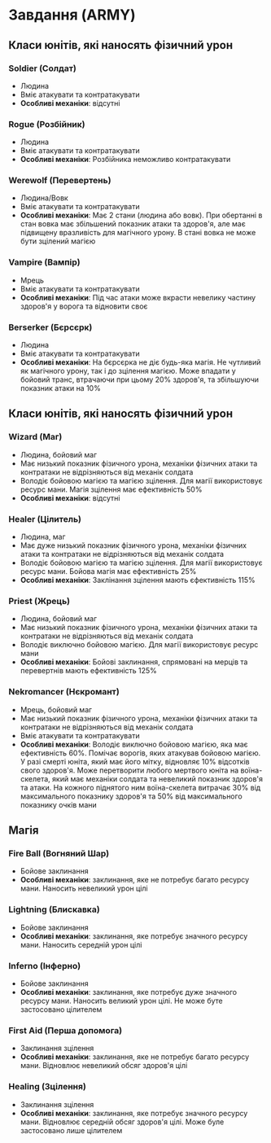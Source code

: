 # Завдання (ARMY)

## Класи юнітів, які наносять фізичний урон

### Soldier (Солдат)

- Людина
- Вміє атакувати та контратакувати
- **Особливі механіки**: відсутні

### Rogue (Розбійник)

- Людина
- Вміє атакувати та контратакувати
- **Особливі механіки**: Розбійника неможливо контратакувати

### Werewolf (Перевертень)

- Людина/Вовк
- Вміє атакувати та контратакувати
- **Особливі механіки**: Має 2 стани (людина або вовк).
При обертанні в стан вовка має збільшений показник атаки та здоров'я, але має підвищену вразливість для магічного урону.
В стані вовка не може бути зцілений магією

### Vampire (Вампір)

- Мрець
- Вміє атакувати та контратакувати
- **Особливі механіки**: Під час атаки може вкрасти невелику частину здоров'я у ворога та відновити своє

### Berserker (Бєрсєрк)

- Людина
- Вміє атакувати та контратакувати
- **Особливі механіки**: На бєрсєрка не діє будь-яка магія. Не чутливий як магічного урону, так і до зцілення магією.
Може впадати у бойовий транс, втрачаючи при цьому 20% здоров'я, та збільшуючи показник атаки на 10%

## Класи юнітів, які наносять фізичний урон

### Wizard (Маг)

- Людина, бойовий маг
- Має низький показник фізичного урона, механіки фізичних атаки та контратаки не відрізняються від механік солдата
- Володіє бойовою магією та магією зцілення. Для магії використовує ресурс мани. Магія зцілення має ефективність 50%
- **Особливі механіки**: відсутні

### Healer (Цілитель)

- Людина, маг
- Має дуже низький показник фізичного урона, механіки фізичних атаки та контратаки не відрізняються від механік солдата
- Володіє бойовою магією та магією зцілення. Для магії використовує ресурс мани. Бойова магія має ефективність 25%
- **Особливі механіки**: Заклінання зцілення мають єфективність 115%

### Priest (Жрець)

- Людина, бойовий маг
- Має низький показник фізичного урона, механіки фізичних атаки та контратаки не відрізняються від механік солдата
- Володіє виключно бойовою магією. Для магії використовує ресурс мани
- **Особливі механіки**: Бойові заклинання, спрямовані на мерців та перевертнів мають ефективність 125%

### Nekromancer (Нєкромант)

- Мрець, бойовий маг
- Має низький показник фізичного урона, механіки фізичних атаки та контратаки не відрізняються від механік солдата
- Вміє атакувати та контратакувати
- **Особливі механіки**: Володіє виключно бойовою магією, яка має ефективність 60%. Помічає ворогів, яких атакував бойовою магією.
У разі смерті юніта, який має його мітку, відновляє 10% відсотків свого здоров'я.
Може перетворити любого мертвого юніта на воїна-скелета, який має механіки солдата та невеликий показник здоров'я та атаки.
На кожного піднятого ним воїна-скелета витрачає 30% від максимального показнику здоров'я та 50% від максимального показнику очків мани 

## Магія

### Fire Ball (Вогняний Шар)

- Бойове заклинання
- **Особливі механіки**: заклинання, яке не потребує багато ресурсу мани. Наносить невеликий урон цілі

### Lightning (Блискавка)

- Бойове заклинання
- **Особливі механіки**: заклинання, яке потребує значного ресурсу мани. Наносить середній урон цілі

### Inferno (Інферно)

- Бойове заклинання
- **Особливі механіки**: заклинання, яке потребує дуже значного ресурсу мани. Наносить великий урон цілі. Не може буте застосовано цілителем

### First Aid (Перша допомога)

- Заклинання зцілення
- **Особливі механіки**: заклинання, яке не потребує багато ресурсу мани. Відновлює невеликий обсяг здоров'я цілі

### Healing (Зцілення)

- Заклинання зцілення
- **Особливі механіки**: заклинання, яке потребує значного ресурсу мани. Відновлює середній обсяг здоров'я цілі. Може буле застосовано лише цілителем


